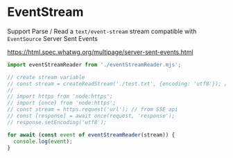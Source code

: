 # EventStream

Support Parse / Read a `text/event-stream` stream compatible with `EventSource` Server Sent Events

https://html.spec.whatwg.org/multipage/server-sent-events.html

```js
import eventStreamReader from './eventStreamReader.mjs';

// create stream variable
// const stream = createReadStream('./test.txt', {encoding: 'utf8'}); // from file
//
// import https from 'node:https';
// import {once} from 'node:https';
// const stream = https.request('url'); // from SSE api
// const [response] = await once(request, 'response');
// response.setEncoding('utf8');

for await (const event of eventStreamReader(stream)) {
  console.log(event);
}
```
